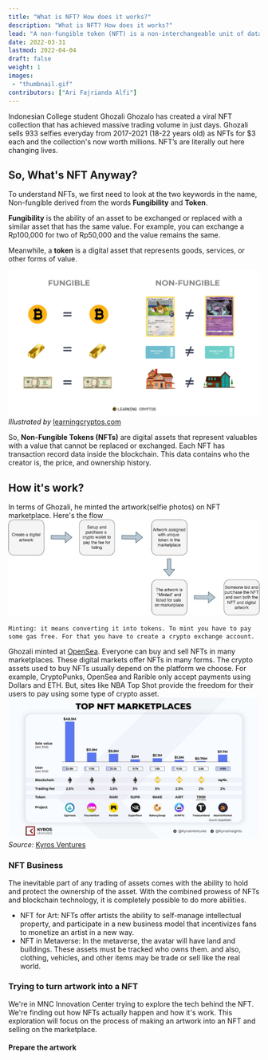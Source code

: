 ```yaml
---
title: "What is NFT? How does it works?"
description: "What is NFT? How does it works?"
lead: "A non-fungible token (NFT) is a non-interchangeable unit of data stored on a blockchain, a form of digital ledger, that can be sold and traded."
date: 2022-03-31
lastmod: 2022-04-04
draft: false
weight: 1
images: 
 - "thumbnail.gif"
contributors: ["Ari Fajrianda Alfi"]
---
```


Indonesian College student Ghozali Ghozalo has created a viral NFT collection that has achieved massive trading volume in just days. Ghozali sells 933 selfies everyday from 2017-2021 (18-22 years old) as NFTs for $3 each and the collection's now worth millions. NFT’s are literally out here changing lives.

## So, What's NFT Anyway?
To understand NFTs, we first need to look at the two keywords in the name, Non-fungible derived from the words **Fungibility** and **Token**.

**Fungibility** is the ability of an asset to be exchanged or replaced with a similar asset that has the same value.  For example, you can exchange a Rp100,000 for two of Rp50,000 and the value remains the same.

Meanwhile, a **token** is a digital asset that represents goods, services, or other forms of value.

![NFT](fungible-non.svg)
_Illustrated by_ [learningcryptos.com](https://learningcryptos.com/wp-content/uploads/2021/04/What-is-a-Non-Fungible-Token_2.svg)

So, **Non-Fungible Tokens (NFTs)** are digital assets that represent valuables with a value that cannot be replaced or exchanged. Each NFT has transaction record data inside the blockchain. This data contains who the creator is, the price, and ownership history.

## How it's work?

In terms of Ghozali, he minted the artwork(selfie photos) on NFT marketplace. Here's the flow
![Flow NFT](flow-nft.jpg)

    Minting: it means converting it into tokens. To mint you have to pay some gas free. For that you have to create a crypto exchange account.
 
 Ghozali minted at [OpenSea](https://opensea.io/collection/ghozali-everyday). Everyone can buy and sell NFTs in many marketplaces. These digital markets offer NFTs in many forms. The crypto assets used to buy NFTs usually depend on the platform we choose. For example, CryptoPunks, OpenSea and Rarible only accept payments using Dollars and ETH. But, sites like NBA Top Shot provide the freedom for their users to pay using some type of crypto asset.
![Marketplace](NFT-marketplaces.jpeg)
_Source:_ [Kyros Ventures](https://kyros.ventures/)

### NFT Business

The inevitable part of any trading of assets comes with the ability to hold and protect the ownership of the asset. With the combined prowess of NFTs and blockchain technology, it is completely possible to do more abilities.
- NFT for Art: NFTs offer artists the ability to self-manage intellectual property, and participate in a new business model that incentivizes fans to monetize an artist in a new way.
- NFT in Metaverse: In the metaverse, the avatar will have land and buildings. These assets must be tracked who owns them. and also, clothing, vehicles, and other items may be trade or sell like the real world.

### Trying to turn artwork into a NFT

We're in MNC Innovation Center trying to explore the tech behind the NFT. We're finding out how NFTs actually happen and how it's work. This exploration will focus on the process of making an artwork into an NFT and selling on the marketplace.

#### Prepare the artwork